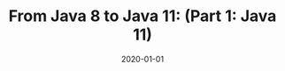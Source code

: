 ---
date: 2020-01-01
title: "From Java 8 to Java 11: (Part 1: Java 11)"
cover: "https://source.unsplash.com/4RWk9AD8U8w/400x300"
categories: 
    - Java
tags:
    - Java
---